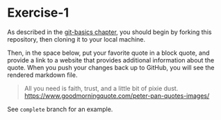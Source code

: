 # Exercise-1

As described in the [git-basics chapter](https://info201.github.io/git-basics.html), you should begin by forking this repository, then cloning it to your local machine.

Then, in the space below, put your favorite quote in a block quote, and provide a link to a website that provides additional information about the quote. When you push your changes back up to GitHub, you will see the rendered markdown file.

> All you need is faith, trust, and a little bit of pixie dust.
> https://www.goodmorningquote.com/peter-pan-quotes-images/

See `complete` branch for an example.
